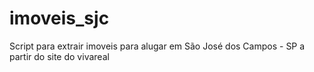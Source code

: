 # imoveis_sjc
Script para extrair imoveis para alugar em São José dos Campos - SP a partir do site do vivareal
